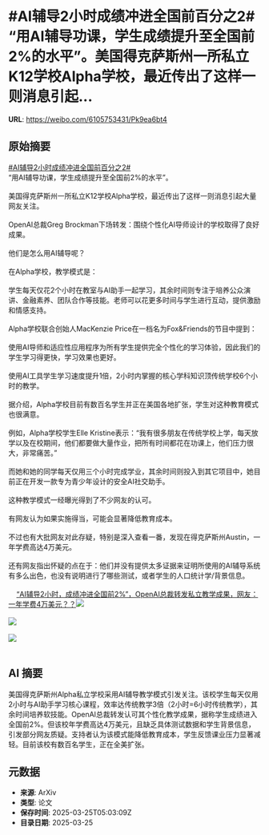 # #AI辅导2小时成绩冲进全国前百分之2# “用AI辅导功课，学生成绩提升至全国前2%的水平”。美国得克萨斯州一所私立K12学校Alpha学校，最近传出了这样一则消息引起...

**URL**: https://weibo.com/6105753431/Pk9ea6bt4

## 原始摘要

<a href="https://m.weibo.cn/search?containerid=231522type%3D1%26t%3D10%26q%3D%23AI%E8%BE%85%E5%AF%BC2%E5%B0%8F%E6%97%B6%E6%88%90%E7%BB%A9%E5%86%B2%E8%BF%9B%E5%85%A8%E5%9B%BD%E5%89%8D%E7%99%BE%E5%88%86%E4%B9%8B2%23&amp;extparam=%23AI%E8%BE%85%E5%AF%BC2%E5%B0%8F%E6%97%B6%E6%88%90%E7%BB%A9%E5%86%B2%E8%BF%9B%E5%85%A8%E5%9B%BD%E5%89%8D%E7%99%BE%E5%88%86%E4%B9%8B2%23" data-hide=""><span class="surl-text">#AI辅导2小时成绩冲进全国前百分之2#</span></a>  <br>“用AI辅导功课，学生成绩提升至全国前2%的水平”。<br><br>美国得克萨斯州一所私立K12学校Alpha学校，最近传出了这样一则消息引起大量网友关注。<br><br>OpenAI总裁Greg Brockman下场转发：围绕个性化AI导师设计的学校取得了良好成果。<br><br>他们是怎么用AI辅导呢？<br><br>在Alpha学校，教学模式是：<br><br>学生每天仅花2个小时在教室与AI助手一起学习，其余时间则专注于培养公众演讲、金融素养、团队合作等技能。老师可以花更多时间与学生进行互动，提供激励和情感支持。<br><br>Alpha学校联合创始人MacKenzie Price在一档名为Fox&amp;Friends的节目中提到：<br><br>使用AI导师和适应性应用程序为所有学生提供完全个性化的学习体验，因此我们的学生学习得更快，学习效果也更好。<br><br>使用AI工具学生学习速度提升1倍，2小时内掌握的核心学科知识顶传统学校6个小时的教学。<br><br>据介绍，Alpha学校目前有数百名学生并正在美国各地扩张，学生对这种教育模式也很满意。<br><br>例如，Alpha学校学生Elle Kristine表示：“我有很多朋友在传统学校上学，每天放学以及在校期间，他们都要做大量作业，把所有时间都花在功课上，他们压力很大，非常痛苦。”<br><br>而她和她的同学每天仅用三个小时完成学业，其余时间则投入到其它项目中，她目前正在开发一款专为青少年设计的安全AI社交助手。<br><br>这种教学模式一经曝光得到了不少网友的认可。<br><br>有网友认为如果实施得当，可能会显著降低教育成本。<br><br>不过也有大批网友对此存疑，特别是深入查看一番，发现在得克萨斯州Austin，一年学费高达4万美元。<br><br>还有网友指出怀疑的点在于：他们并没有提供太多证据来证明所使用的AI辅导系统有多么出色，也没有说明进行了哪些测试，或者学生的人口统计学/背景信息。<br><br><a href="https://weibo.cn/sinaurl?u=https%3A%2F%2Fmp.weixin.qq.com%2Fs%2FIGT7q59dW4PS8mzhayu_MQ" data-hide=""><span class="url-icon"><img style="width: 1rem;height: 1rem" src="https://h5.sinaimg.cn/upload/2015/09/25/3/timeline_card_small_web_default.png" referrerpolicy="no-referrer"></span><span class="surl-text">“AI辅导2小时，成绩冲进全国前2%”，OpenAI总裁转发私立教学成果，网友：一年学费4万美元？？</span></a><img style="" src="https://tvax3.sinaimg.cn/large/006Fd7o3ly1hzsz1y0o1aj30ok0i6dsh.jpg" referrerpolicy="no-referrer"><br><br><img style="" src="https://tvax3.sinaimg.cn/large/006Fd7o3ly1hzsz20jipuj30u00es45a.jpg" referrerpolicy="no-referrer"><br><br><img style="" src="https://tvax2.sinaimg.cn/large/006Fd7o3ly1hzsz24ypatj30oi0xa4ab.jpg" referrerpolicy="no-referrer"><br><br>

## AI 摘要

美国得克萨斯州Alpha私立学校采用AI辅导教学模式引发关注。该校学生每天仅用2小时与AI助手学习核心课程，效率达传统教学3倍（2小时=6小时传统教学），其余时间培养软技能。OpenAI总裁转发认可其个性化教学成果，据称学生成绩进入全国前2%。但该校年学费高达4万美元，且缺乏具体测试数据和学生背景信息，引发部分网友质疑。支持者认为该模式能降低教育成本，学生反馈课业压力显著减轻。目前该校有数百名学生，正在全美扩张。

## 元数据

- **来源**: ArXiv
- **类型**: 论文
- **保存时间**: 2025-03-25T05:03:09Z
- **目录日期**: 2025-03-25
